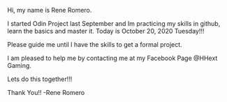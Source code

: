 Hi, my name is Rene Romero.

I started Odin Project last September and Im practicing my skills in github, learn the basics and master it.
Today is October 20, 2020 Tuesday!!!

Please guide me until I have the skills to get a formal project. 

I am pleased to help me by contacting me at my Facebook Page @HHext Gaming.

Lets do this together!!!

Thank You!!
-Rene Romero